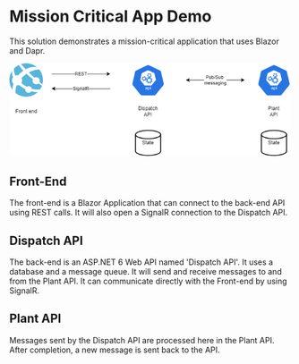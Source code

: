 # Mission Critical App Demo

This solution demonstrates a mission-critical application that uses Blazor and Dapr.

![overview](/Media/overview.png "overview")

## Front-End

The front-end is a Blazor Application that can connect to the back-end API using REST calls. It will also open a SignalR connection to the Dispatch API.

## Dispatch API

The back-end is an ASP.NET 6 Web API named 'Dispatch API'. It uses a database and a message queue.
It will send and receive messages to and from the Plant API. It can communicate directly with the Front-end by using SignalR.

## Plant API

Messages sent by the Dispatch API are processed here in the Plant API. After completion, a new message is sent back to the API.
